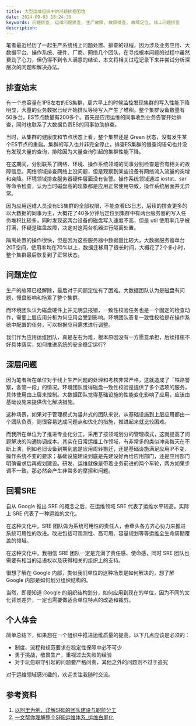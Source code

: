 ```yaml
---
title: 大型运维组织中的问题排查困境
date: 2024-09-03 18:24:39
keywords: 问题排查, 运维问题排查, 生产故障, 故障排查, 故障定位, 线上问题排查
description: 
---
```


笔者最近经历了一起生产系统线上问题处置、排查的过程，因为涉及业务应用、大数据平台、操作系统、硬件、厂商、网络几个团队，在寻找根本问题的过程中虽然费劲了心力，但仍得不到令人满意的结论，本文将相关过程记录下来并尝试分析深层次的问题和解决办法。

## 排查始末

有一个总容量在1PB左右的ES集群，周六早上的时候监控发现集群的写入性能下降明显，大量的业务数据已经开始排队等待写入产生了堆积。整个集群设备数量有50多台，ES节点数量有200多个。首先是应用运维的同事收到业务告警开始排查，同时也联系了大数据负责ES的同事协助排查。

当时，从集群的健康度和节点状态上看，整个集群还是 Green 状态，没有发生某个ES节点的重启。集群的写入也并非完全停止，排查ES集群的慢查询语句也并没有发现大量的查询，排除因为大量查询引起的集群性能下降。

在这期间，分别联系了网络、环境、操作系统领域的同事分别检查是否有相关的故障信息。网络领域排查网络上没问题，但是观察到某些设备有网络流入流量的突增和突降。环境领域排查服务器硬件层面没有告警。操作系统领域通过 iostat、sar 等命令检查，认为当时磁盘高的现象都是应用正常使用导致，操作系统层面并无异常。

因为应用运维人员没有ES集群的全部权限，不能查看ES日志，后续的排查更多的以大数据的同事为主，大概花了40多分钟后定位到集群中有两台服务器的写入任务堆积比较多，同时发现这两台设备的磁盘写入速度不高，但是 util 使用率几乎被打满，怀疑是磁盘故障，决定对这两台机器进行隔离处置。

隔离处置的操作很快，但是因为这些服务器中数据量比较大，大数据服务器单台20T空间，使用率均在70%以上，数据迁移用了很长时间，大概花了2个多小时，整个集群最后恢复到了正常状态。

## 问题定位

生产的故障已经解除，最后对于问题定位有了困难。大数据团队认为是磁盘有问题，慢盘影响和拖累了整个集群。

而环境团队认为磁盘硬件上并无明显报错，一致性校验任务也是一个固定的检查动作，需要上层应用分析为何应用会受到影响。环境团队答复一致性校验是在操作系统中配置的任务，可以根据应用需求进行调整。

我们作为应用运维团队，真是左右为难，根本原因没有一方愿意承担，后续措施不好具体落实，如何推进系统的安全稳定运行?

## 深层问题

因为笔者所在单位对于线上生产问题的处理和考核非常严格，这就造成了「铁路警察，各管一段」的情况。环境团队觉得磁盘一致性校验是提供了多个选项的服务，具体使用由上层来控制。大数据团队觉得基础设施的性能变化影响了应用，应该由基础设施来提供优化解决措施。

这种场景，如果对于管理模式为竖井式的团队来说，从基础设施到上层应用都由一个团队负责，则很容易达成问题点和优化的措施，推进起来就比较困难。

而我所在单位为了推进专业化分工，采用了按领域划分的管理模式，这就提高了问题解决的沟通协调成本。其实在日常运维工作领域，有非常多的类似冲突每天在不断上演，例如老旧设备到期到底是应用周转搬迁，还是基础设施满足应用IP不变、操作系统不变的要求；基础设施建设到底是先建设好再给应用部门，还是应用部门明确需求后再规划建设。研发、运维就像是带着业务前进的两个车轮，两方如果步调不一致，那必然会产生非常多的摩擦和问题。

## 回看SRE

自从 Google 推出 SRE 的概念之后，在运维领域 SRE 代表了运维水平较高。实际上 SRE 代表了一种运维的文化。

在这种文化中，SRE 团队做为系统可用性的责任人，会牵头各方齐心协力来推进系统可用性的改进。改进包括可观测性、高可用、容量规划等等运维全生命周期覆盖的领域。

在这种文化中，我相信 SRE 团队一定是充满了责任感、使命感，同时 SRE 团队也需要有相当的话语权以及获得相关的组织上的支持。

很想了解在 Google 内部，类似我们单位的这种场景是如何解决的，想了解 Google 内部是如何划分组织结构的。

当然，即便知道 Google 的组织结构划分，如何应用到现在的单位，因为不同的文化背景差异，一定也需要做适合单位特点的改造和裁剪。


## 个人体会

简单总结下，如果想在一个组织中推进运维质量的提高，以下几点应该是必须的：
* 制度、流程和规范要求在稳定性保障中必不可少
* 勇于挑战，敬畏生产，重视过去失败的经验
* 对于玩忽职守引起的问题要严格问责，其他之外的问题则不过于追究

对于运维领域感兴趣的，欢迎关注我随时交流。

## 参考资料
1. [以阿里为例，详解SRE的团队建设与职能分工](https://dbaplus.cn/news-134-2930-1.html)
1. [一文帮你理解整个SRE运维体系_运维白屏化](https://blog.csdn.net/Dou_Hua_Hua/article/details/108516702)